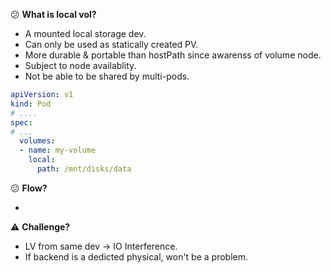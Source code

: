 :confused: **What is local vol?**

- A mounted local storage dev.
- Can only be used as statically created PV.
- More durable & portable than hostPath since awarenss of volume node.
- Subject to node availablity.
- Not be able to be shared by multi-pods.

```yaml
apiVersion: v1
kind: Pod
# ....
spec:
# ...
  volumes:
  - name: my-volume
    local:
      path: /mnt/disks/data
```



:confused: **Flow?**

- 



:warning: **Challenge?**

- LV from same dev → IO Interference.
- If backend is a dedicted physical, won't be a problem.